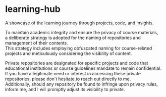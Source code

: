 # learning-hub
A showcase of the learning journey through projects, code, and insights.

To maintain academic integrity and ensure the privacy of course materials, a deliberate strategy is adopted for the naming of repositories and management of their contents.   
This strategy includes employing obfuscated naming for course-related projects and meticulously considering the visibility of content.

Private repositories are designated for specific projects and code that educational institutions or course guidelines mandate to remain confidential.   
If you have a legitimate need or interest in accessing these private repositories, please don't hesitate to reach out directly to me.   
Additionally, should any repository be found to infringe upon privacy rules, inform me, and I will promptly adjust its visibility to private.
